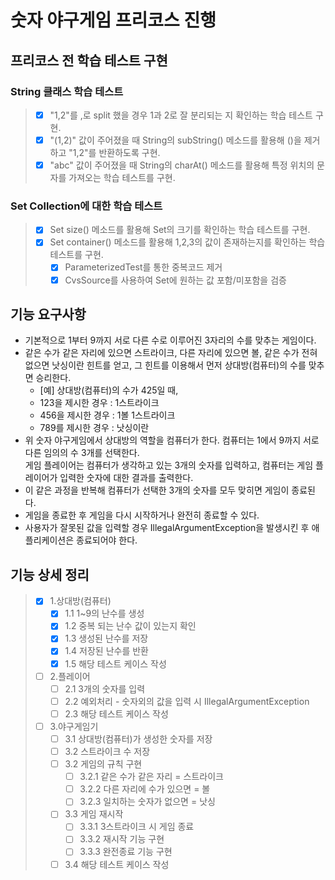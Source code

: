 # 숫자 야구게임 프리코스 진행

## 프리코스 전 학습 테스트 구현

### String 클래스 학습 테스트
> - [X] "1,2"를 ,로 split 했을 경우 1과 2로 잘 분리되는 지 확인하는 학습 테스트 구현.
> - [X] "(1,2)" 값이 주어졌을 때 String의 subString() 메소드를 활용해 ()을 제거하고 "1,2"를 반환하도록 구현.
> - [X] "abc" 값이 주어졌을 때 String의 charAt() 메소드를 활용해 특정 위치의 문자를 가져오는 학습 테스트를 구현.

### Set Collection에 대한 학습 테스트
> - [X] Set size() 메소드를 활용해 Set의 크기를 확인하는 학습 테스트를 구현.
> - [X] Set container() 메소드를 활용해 1,2,3의 값이 존재하는지를 확인하는 학습 테스트를 구현.
>   - [X] ParameterizedTest를 통한 중복코드 제거
>   - [X] CvsSource를 사용하여 Set에 원하는 값 포함/미포함을 검증


## 기능 요구사항
* 기본적으로 1부터 9까지 서로 다른 수로 이루어진 3자리의 수를 맞추는 게임이다.
* 같은 수가 같은 자리에 있으면 스트라이크, 다른 자리에 있으면 볼, 같은 수가 전혀 없으면 낫싱이란 힌트를 얻고, 그 힌트를 이용해서 먼저 상대방(컴퓨터)의 수를 맞추면 승리한다.  
  * [예] 상대방(컴퓨터)의 수가 425일 때,
  * 123을 제시한 경우 : 1스트라이크
  * 456을 제시한 경우 : 1볼 1스트라이크
  * 789를 제시한 경우 : 낫싱이란
* 위 숫자 야구게임에서 상대방의 역할을 컴퓨터가 한다.
컴퓨터는 1에서 9까지 서로 다른 임의의 수 3개를 선택한다.  
게임 플레이어는 컴퓨터가 생각하고 있는 3개의 숫자를 입력하고, 컴퓨터는 게임 플레이어가 입력한 숫자에 대한 결과를 출력한다.
* 이 같은 과정을 반복해 컴퓨터가 선택한 3개의 숫자를 모두 맞히면 게임이 종료된다.
* 게임을 종료한 후 게임을 다시 시작하거나 완전히 종료할 수 있다.
* 사용자가 잘못된 값을 입력할 경우 IllegalArgumentException을 발생시킨 후 애플리케이션은 종료되어야 한다.

## 기능 상세 정리
> - [X] 1.상대방(컴퓨터)
>   - [X] 1.1 1~9의 난수를 생성
>   - [X] 1.2 중복 되는 난수 값이 있는지 확인
>   - [X] 1.3 생성된 난수를 저장
>   - [X] 1.4 저장된 난수를 반환
>   - [X] 1.5 해당 테스트 케이스 작성
> - [ ] 2.플레이어
>   - [ ] 2.1 3개의 숫자를 입력
>   - [ ] 2.2 예외처리 - 숫자외의 값을 입력 시 IllegalArgumentException
>   - [ ] 2.3 해당 테스트 케이스 작성
> - [ ] 3.야구게임기
>   -  [ ] 3.1 상대방(컴퓨터)가 생성한 숫자를 저장
>   -  [ ] 3.2 스트라이크 수 저장
>   -  [ ] 3.2 게임의 규칙 구현
>     - [ ] 3.2.1 같은 수가 같은 자리 = 스트라이크
>     - [ ] 3.2.2 다른 자리에 수가 있으면 = 볼
>     - [ ] 3.2.3 일치하는 숫자가 없으면 = 낫싱
>   -  [ ] 3.3 게임 재시작
>     - [ ] 3.3.1 3스트라이크 시 게임 종료
>     - [ ] 3.3.2 재시작 기능 구현
>     - [ ] 3.3.3 완전종료 기능 구현
>   - [ ] 3.4 해당 테스트 케이스 작성

